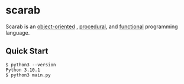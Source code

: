 # scarab

Scarab is an [object-oriented](https://en.wikipedia.org/wiki/Object-oriented_programming)
, [procedural](https://en.wikipedia.org/wiki/Procedural_programming),
and [functional](https://en.wikipedia.org/wiki/Functional_programming) programming language.

## Quick Start

```console
$ python3 --version
Python 3.10.1
$ python3 main.py
```
